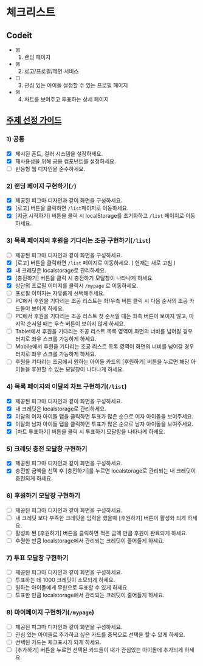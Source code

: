 # 체크리스트

## Codeit

- [x] 1. 랜딩 페이지
- [x] 2. 로고/프로필/메인 서비스
- [ ] 3. 관심 있는 아이돌 설정할 수 있는 프로필 페이지
- [x] 4. 차트를 보여주고 투표하는 상세 페이지

## [주제 선정 가이드](https://codeit.notion.site/_-1a46fd228e8d81b3bda8e073f5b5876e)

### 1) 공통

- [x] 제시된 폰트, 컬러 시스템을 설정하세요.
- [x] 재사용성을 위해 공용 컴포넌트를 설정하세요.
- [ ] 반응형 웹 디자인을 준수하세요.

### 2) 랜딩 페이지 구현하기(`/`)

- [x] 제공된 피그마 디자인과 같이 화면을 구성하세요.
- [x] [로고] 버튼을 클릭하면 `/list`페이지로 이동하세요.
- [x] [지금 시작하기] 버튼을 클릭 시 localStorage를 초기화하고 `/list` 페이지로 이동하세요.

### 3) 목록 페이지의 후원을 기다리는 조공 구현하기(`/list`)

- [ ] 제공된 피그마 디자인과 같이 화면을 구성하세요.
- [x] [로고] 버튼을 클릭하면 `/list` 페이지로 이동하세요. ( 현재는 새로 고침 )
- [x] 내 크레딧은 localstorage로 관리하세요.
- [x] [충전하기] 버튼을 클릭 시 충전하기 모달창이 나타나게 하세요.
- [x] 상단의 프로필 이미지를 클릭시 `/mypage` 로 이동하세요.
- [ ] 프로필 이미지는 자유롭게 선택해주세요.
- [ ] PC에서 후원을 기다리는 조공 리스트는 좌/우측 버튼 클릭 시 다음 순서의 조공 카드들이 보이게 하세요.
- [ ] PC에서 후원을 기다리는 조공 리스트 첫 순서일 때는 좌측 버튼이 보이지 않고, 마지막 순서일 때는 우측 버튼이 보이지 않게 하세요.
- [ ] Tablet에서 후원을 기다리는 조공 리스트 목록 영역이 화면의 너비를 넘어갈 경우 터치로 좌우 스크롤 가능하게 하세요.
- [ ] Mobile에서 후원을 기다리는 조공 리스트 목록 영역이 화면의 너비를 넘어갈 경우 터치로 좌우 스크롤 가능하게 하세요.
- [ ] 후원을 기다리는 조공에서 원하는 아이돌 카드의 [후원하기] 버튼을 누르면 해당 아이돌을 후원할 수 있는 모달창이 나타나게 하세요.

### 4) 목록 페이지의 이달의 차트 구현하기(`/list`)

- [x] 제공된 피그마 디자인과 같이 화면을 구성하세요.
- [x] 내 크레딧은 localstorage로 관리하세요.
- [x] 이달의 여자 아이돌 탭을 클릭하면 투표가 많은 순으로 여자 아이돌을 보여주세요.
- [x] 이달의 남자 아이돌 탭을 클릭하면 투표가 많은 순으로 남자 아이돌을 보여주세요.
- [x] [차트 투표하기] 버튼을 클릭 시 투표하기 모달창을 나타나게 하세요.

### 5) 크레딧 충전 모달창 구현하기

- [x] 제공된 피그마 디자인과 같이 화면을 구성하세요.
- [x] 충전할 금액을 선택 후 [충전하기]를 누르면 localstorage로 관리되는 내 크레딧이 충전되게 하세요.

### 6) 후원하기 모달창 구현하기

- [ ] 제공된 피그마 디자인과 같이 화면을 구성하세요.
- [ ] 내 크레딧 보다 부족한 크레딧을 입력을 했을때 [후원하기] 버튼이 활성화 되게 하세요.
- [ ] 활성화 된 [후원하기] 버튼을 클릭하면 적은 금액 만큼 후원이 완료되게 하세요.
- [ ] 후원한 만큼 localstorage에서 관리되는 크레딧이 줄어들게 하세요.

### 7) 투표 모달창 구현하기

- [ ] 제공된 피그마 디자인과 같이 화면을 구성하세요.
- [ ] 투표하는 데 1000 크레딧이 소모되게 하세요.
- [ ] 원하는 아이돌에게 무한으로 투표할 수 있게 하세요.
- [ ] 투표한 만큼 localstorage에서 관리되는 크레딧이 줄어들게 하세요.

### 8) 마이페이지 구현하기(`/mypage`)

- [ ] 제공된 피그마 디자인과 같이 화면을 구성하세요.
- [ ] 관심 있는 아이돌로 추가하고 싶은 카드를 중복으로 선택을 할 수 있게 하세요.
- [ ] 선택된 카드는 체크표시가 되게 하세요.
- [ ] [추가하기] 버튼을 누르면 선택된 카드들이 내가 관심있는 아이돌에 추가되게 하세요.
